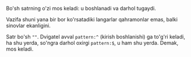 Bo'sh satrning o'zi mos keladi: u boshlanadi va darhol tugaydi.

Vazifa shuni yana bir bor ko'rsatadiki langarlar qahramonlar emas, balki sinovlar ekanligini.

Satr bo'sh `""`. Dvigatel avval `pattern:^` (kirish boshlanishi) ga to'g'ri keladi, ha shu yerda, so'ngra darhol oxirgi `pattern:$`, u ham shu yerda. Demak, mos keladi.
